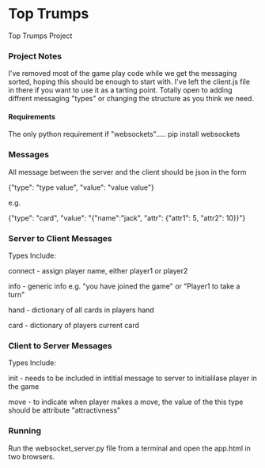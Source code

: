 # Top Trumps
Top Trumps Project

### Project Notes

I've removed most of the game play code while we get the messaging sorted, hoping this should be enough to start with.
I've left the client.js file in there if you want to use it as a tarting point. Totally open to adding diffrent messaging "types" or changing the structure
as you think we need.

#### Requirements

The only python requirement if "websockets"..... pip install websockets 

### Messages

All message between the server and the client should be json in the form

{"type": "type value", "value": "value value"}

e.g.

{"type": "card", "value": "{"name":"jack", "attr": {"attr1": 5, "attr2": 10}}"}

### Server to Client Messages

Types Include:

connect - assign player name, either player1 or player2

info - generic info e.g. "you have joined the game" or "Player1 to take a turn"

hand - dictionary of all cards in players hand

card - dictionary of players current card
  
### Client to Server Messages

Types Include:

init - needs to be included in intitial message to server to initialilase player in the game

move - to indicate when player makes a move, the value of the this type should be attribute "attractivness"

### Running

Run the websocket_server.py file from a terminal and open the app.html in two browsers.
